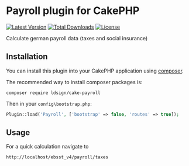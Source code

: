 # Payroll plugin for CakePHP

[![Latest Version](https://poser.pugx.org/ldsign/cake-payroll/v/stable?style=flat-square)](https://packagist.org/packages/ldsign/cake-payroll)
[![Total Downloads](https://img.shields.io/packagist/dt/friendsofcake/CakePdf.svg?style=flat-square)](https://packagist.org/packages/ldsign/cake-payroll)
[![License](https://img.shields.io/badge/license-MIT-blue.svg?style=flat-square)](https://packagist.org/packages/ldsign/cake-payroll)

Calculate german payroll data (taxes and social insurance)

## Installation

You can install this plugin into your CakePHP application using [composer](http://getcomposer.org).

The recommended way to install composer packages is:

```
composer require ldsign/cake-payroll
```

Then in your `config\bootstrap.php`:
```php
Plugin::load('Payroll', ['bootstrap' => false, 'routes' => true]);
```

## Usage

For a quick calculation navigate to

```
http://localhost/ebsst_v4/payroll/taxes
```